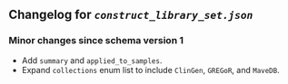 ## Changelog for *`construct_library_set.json`*

### Minor changes since schema version 1

* Add `summary` and `applied_to_samples`.
* Expand `collections` enum list to include `ClinGen`, `GREGoR`, and `MaveDB`.
